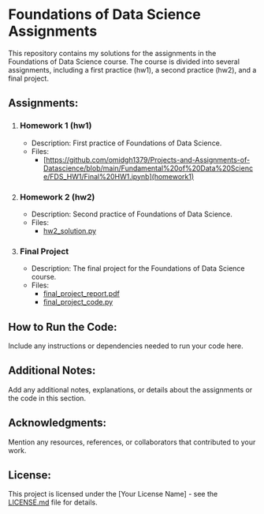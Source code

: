
# Foundations of Data Science Assignments

This repository contains my solutions for the assignments in the Foundations of Data Science course. The course is divided into several assignments, including a first practice (hw1), a second practice (hw2), and a final project.

## Assignments:

1. ### Homework 1 (hw1)
   - Description: First practice of Foundations of Data Science.
   - Files:
     - [https://github.com/omidgh1379/Projects-and-Assignments-of-Datascience/blob/main/Fundamental%20of%20Data%20Science/FDS_HW1/Final%20HW1.ipynb](homework1)

2. ### Homework 2 (hw2)
   - Description: Second practice of Foundations of Data Science.
   - Files:
     - [hw2_solution.py](link-to-hw2-solution)

3. ### Final Project
   - Description: The final project for the Foundations of Data Science course.
   - Files:
     - [final_project_report.pdf](link-to-final-project-report)
     - [final_project_code.py](link-to-final-project-code)

## How to Run the Code:

Include any instructions or dependencies needed to run your code here.

## Additional Notes:

Add any additional notes, explanations, or details about the assignments or the code in this section.

## Acknowledgments:

Mention any resources, references, or collaborators that contributed to your work.

## License:

This project is licensed under the [Your License Name] - see the [LICENSE.md](LICENSE.md) file for details.

